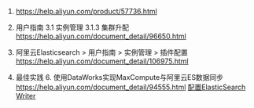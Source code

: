 
1. https://help.aliyun.com/product/57736.html


3. 用户指南 
3.1 实例管理 
3.1.3 集群升配
https://help.aliyun.com/document_detail/96650.html

1. 阿里云Elasticsearch > 用户指南 > 实例管理 > 插件配置
    https://help.aliyun.com/document_detail/106975.html


4. 最佳实践
    6. 使用DataWorks实现MaxCompute与阿里云ES数据同步
        https://help.aliyun.com/document_detail/94555.html
        [配置ElasticSearch Writer](https://help.aliyun.com/knowledge_detail/61990.html)